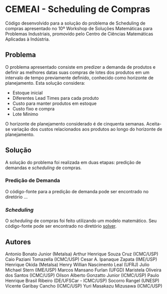 # CEMEAI - Scheduling de Compras

Código desenvolvido para a solução do problema de Scheduling de compras apresentado no 10º Workshop de Soluções Matemáticas para Problemas Industriais, promovido pelo Centro de Ciências Matemáticas Aplicadas à Indústria.

## Problema

O problema apresentado consiste em predizer a demanda de produtos e definir as melhores datas suas compras de lotes dos produtos em um intervalo de tempo previamente definido, conhecido como horizonte de planejamento. Esta solução considera:

- Estoque inicial
- Diferentes Lead Times para cada produto
- Custo para manter produtos em estoque
- Custo fixo e compra
- Lote Mínimo

O horizonte de planejamento considerado é de cinquenta semanas. Aceita-se variação dos custos relacionados aos produtos ao longo do horizonte de planejamento. 

## Solução

A solução do problema foi realizada em duas etapas: predição de demandas e *scheduling* de compras.

### Predição de Demanda

O código-fonte para a predição de demanda pode ser encontrado no diretório ...


### *Scheduling*

O *scheduling* de compras foi feito utilizando um modelo matemático. Seu código-fonte pode ser encontrado no diretório [solver](solver/).


## Autores

Antonio Bonato Junior (Metalsa)
Arthur Henrique Souza Cruz (ICMC/USP)
Caio Paziani Tomazella (ICMC/USP)
Cesar A. Ipanaque Zapata (IME/USP)
Henrique Okida (Metalsa)
Henry Willian Nascimento Leal (UFRJ)
Julio Michael Stern (IME/USP)
Marcos Mansano Furlan (UFGD)
Maristela Oliveira dos Santos (ICMC/USP)
Oilson Alberto Gonzatto Junior (ICMC/USP)
Paulo Henrique Brasil Ribeiro (DE/UFSCar - ICMC/USP)
Socorro Rangel (UNESP)
Vicente Garibay Cancho (ICMC/USP)
Yuri Masakazu Mizusawa (ICMC/USP)

